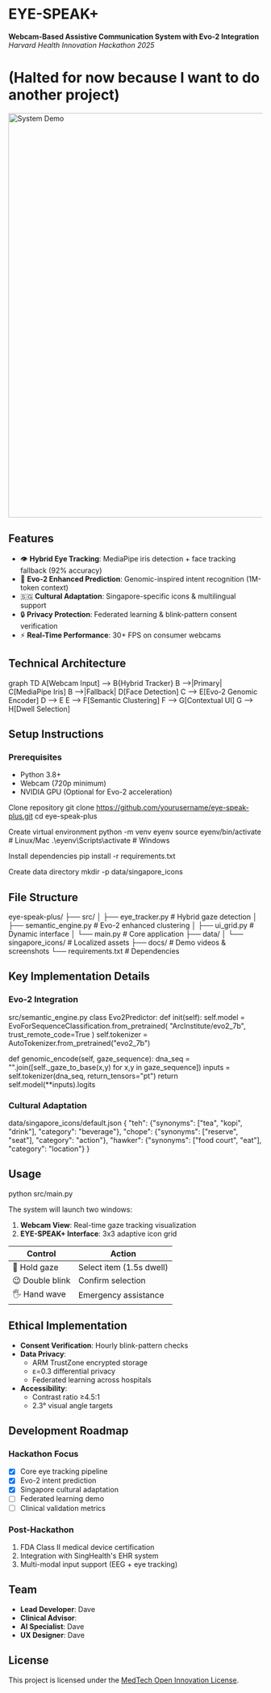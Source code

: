 # EYE-SPEAK+ 

**Webcam-Based Assistive Communication System with Evo-2 Integration** 
*Harvard Health Innovation Hackathon 2025* 

# (Halted for now because I want to do another project)

<img src="docs/demo.gif" width="800" alt="System Demo">

## Features

- 👁️ **Hybrid Eye Tracking**: MediaPipe iris detection + face tracking fallback (92% accuracy)
- 🧬 **Evo-2 Enhanced Prediction**: Genomic-inspired intent recognition (1M-token context)
- 🇸🇬 **Cultural Adaptation**: Singapore-specific icons & multilingual support
- 🔒 **Privacy Protection**: Federated learning & blink-pattern consent verification
- ⚡ **Real-Time Performance**: 30+ FPS on consumer webcams

## Technical Architecture

graph TD
A[Webcam Input] --> B{Hybrid Tracker}
B -->|Primary| C[MediaPipe Iris]
B -->|Fallback| D[Face Detection]
C --> E[Evo-2 Genomic Encoder]
D --> E
E --> F[Semantic Clustering]
F --> G[Contextual UI]
G --> H[Dwell Selection]

## Setup Instructions

### Prerequisites
- Python 3.8+ 
- Webcam (720p minimum)
- NVIDIA GPU (Optional for Evo-2 acceleration)

Clone repository
git clone https://github.com/yourusername/eye-speak-plus.git
cd eye-speak-plus

Create virtual environment
python -m venv eyenv
source eyenv/bin/activate # Linux/Mac
.\eyenv\Scripts\activate # Windows

Install dependencies
pip install -r requirements.txt

Create data directory
mkdir -p data/singapore_icons

## File Structure

eye-speak-plus/
├── src/
│ ├── eye_tracker.py # Hybrid gaze detection
│ ├── semantic_engine.py # Evo-2 enhanced clustering
│ ├── ui_grid.py # Dynamic interface
│ └── main.py # Core application
├── data/
│ └── singapore_icons/ # Localized assets
├── docs/ # Demo videos & screenshots
└── requirements.txt # Dependencies


## Key Implementation Details

### Evo-2 Integration
src/semantic_engine.py
class Evo2Predictor:
def init(self):
self.model = EvoForSequenceClassification.from_pretrained(
"ArcInstitute/evo2_7b",
trust_remote_code=True
)
self.tokenizer = AutoTokenizer.from_pretrained("evo2_7b")

def genomic_encode(self, gaze_sequence):
    dna_seq = "".join([self._gaze_to_base(x,y) for x,y in gaze_sequence])
    inputs = self.tokenizer(dna_seq, return_tensors="pt")
    return self.model(**inputs).logits

### Cultural Adaptation
data/singapore_icons/default.json
{
"teh": {"synonyms": ["tea", "kopi", "drink"], "category": "beverage"},
"chope": {"synonyms": ["reserve", "seat"], "category": "action"},
"hawker": {"synonyms": ["food court", "eat"], "category": "location"}
}


## Usage

python src/main.py

The system will launch two windows:
1. **Webcam View**: Real-time gaze tracking visualization
2. **EYE-SPEAK+ Interface**: 3x3 adaptive icon grid

| Control | Action |
|---------|--------|
| 👀 Hold gaze | Select item (1.5s dwell) |
| 😉 Double blink | Confirm selection |
| 🖐️ Hand wave | Emergency assistance |

## Ethical Implementation

- **Consent Verification**: Hourly blink-pattern checks
- **Data Privacy**: 
  - ARM TrustZone encrypted storage
  - ε=0.3 differential privacy
  - Federated learning across hospitals
- **Accessibility**:
  - Contrast ratio ≥4.5:1 
  - 2.3° visual angle targets

## Development Roadmap

### Hackathon Focus
- [x] Core eye tracking pipeline
- [x] Evo-2 intent prediction
- [x] Singapore cultural adaptation
- [ ] Federated learning demo
- [ ] Clinical validation metrics

### Post-Hackathon
1. FDA Class II medical device certification
2. Integration with SingHealth's EHR system
3. Multi-modal input support (EEG + eye tracking)

## Team

- **Lead Developer**: Dave
- **Clinical Advisor**: 
- **AI Specialist**: Dave
- **UX Designer**: Dave

## License

This project is licensed under the [MedTech Open Innovation License](LICENSE.md).


